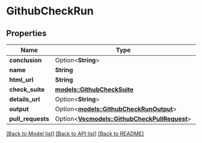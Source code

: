# GithubCheckRun

## Properties

Name | Type | Description | Notes
------------ | ------------- | ------------- | -------------
**conclusion** | Option<**String**> |  | [optional]
**name** | **String** |  | 
**html_url** | **String** |  | 
**check_suite** | [**models::GithubCheckSuite**](GithubCheckSuite.md) |  | 
**details_url** | Option<**String**> |  | [optional]
**output** | Option<[**models::GithubCheckRunOutput**](GithubCheckRunOutput.md)> |  | [optional]
**pull_requests** | Option<[**Vec<models::GithubCheckPullRequest>**](GithubCheckPullRequest.md)> |  | [optional]

[[Back to Model list]](../README.md#documentation-for-models) [[Back to API list]](../README.md#documentation-for-api-endpoints) [[Back to README]](../README.md)



